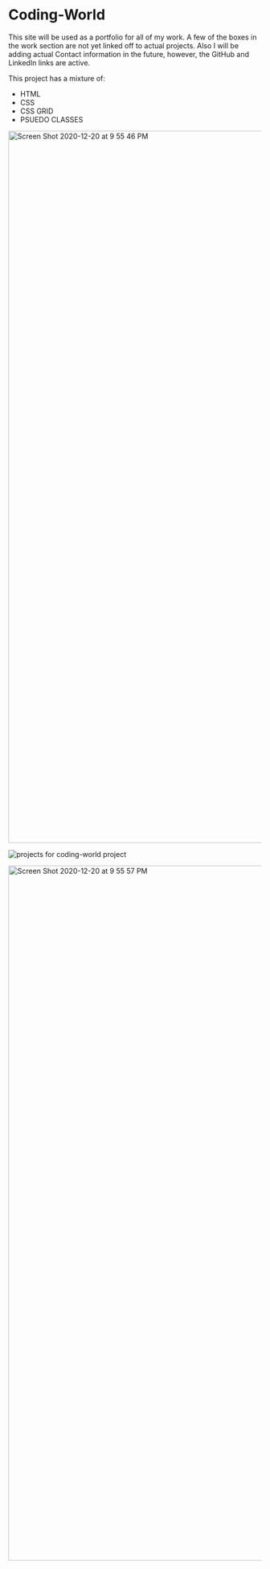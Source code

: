 # Coding-World

This site will be used as a portfolio for all of my work. A few of the boxes in the work section are not yet linked off to actual projects. Also I will be adding actual Contact information in the future, however, the GitHub and LinkedIn links are active.

This project has a mixture of:
* HTML
* CSS
* CSS GRID
* PSUEDO CLASSES


<img width="1416" alt="Screen Shot 2020-12-20 at 9 55 46 PM" src="https://user-images.githubusercontent.com/40181569/102738566-20936380-4310-11eb-80be-672e9837b18a.png">

![projects for coding-world project](https://www.icloud.com/iclouddrive/093vPxLUvvfdYus9UIaZ1vR3g#Screen_Shot_2020-12-20_at_9.55.57_PM "Work")

<img width="1382" alt="Screen Shot 2020-12-20 at 9 55 57 PM" src="https://user-images.githubusercontent.com/40181569/102738497-ee820180-430f-11eb-9ad6-dd05476a25b2.png">

